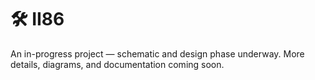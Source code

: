 # 🛠️ **II86**

An in-progress project — schematic and design phase underway.
More details, diagrams, and documentation coming soon.